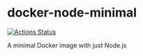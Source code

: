 # docker-node-minimal

[![Actions Status](https://github.com/chorrell/docker-node-minimal/workflows/Docker%20Image%20CIbadge.svg)](https://github.com/chorrell/docker-node-minimal//actions)

A minimal Docker image with just Node.js
